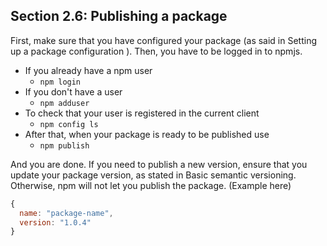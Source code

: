 ## Section 2.6: Publishing a package

First, make sure that you have configured your package (as said in Setting up a package configuration​ ). Then, you have to be logged in to npmjs.

- If you already have a npm user
  - `npm login`
- If you don't have a user
  - `npm adduser`
- To check that your user is registered in the current client
  - `npm config ls`
- After that, when your package is ready to be published use
  - `npm publish`

And you are done.
If you need to publish a new version, ensure that you update your package version, as stated in Basic semantic versioning. Otherwise, npm will not let you publish the package. 
(Example here)

```js
{
  name: "package-name",
  version: "1.0.4"
}
```